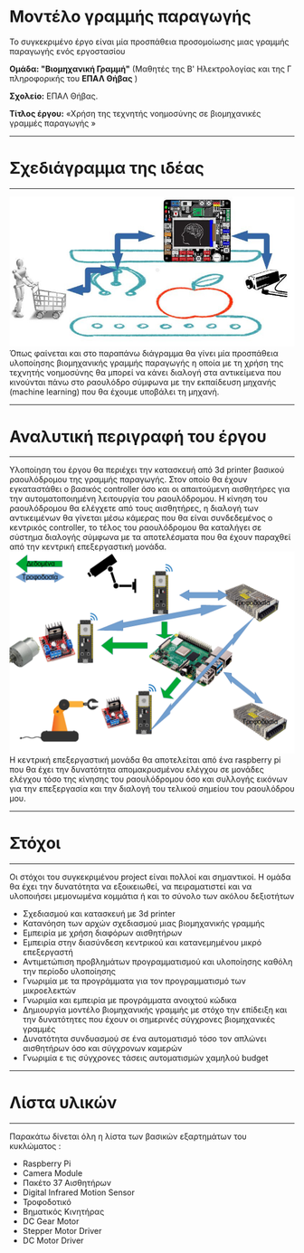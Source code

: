 #  Μοντέλο γραμμής παραγωγής
Το συγκεκριμένο έργο είναι μία προσπάθεια προσομοίωσης μιας γραμμής παραγωγής ενός εργοστασίου

**Ομάδα:  "Βιομηχανική Γραμμή"** (Μαθητές της Β' Ηλεκτρολογίας και της Γ πληροφορικής του  **ΕΠΑΛ Θήβας** )

**Σχολείο:** ΕΠΑΛ Θήβας.

**Τίτλος έργου:** «Χρήση της τεχνητής νοημοσύνης σε βιομηχανικές γραμμές παραγωγής »

______
# Σχεδιάγραμμα της ιδέας 


___

![](images/title_image1.jpg)
Όπως φαίνεται και στο παραπάνω διάγραμμα θα γίνει μία προσπάθεια υλοποίησης βιομηχανικής γραμμής παραγωγής η οποία με τη χρήση της τεχνητής νοημοσύνης θα μπορεί να κάνει διαλογή στα αντικείμενα που κινούνται πάνω στο ραουλόδρο σύμφωνα με την εκπαίδευση μηχανής (machine learning) που θα έχουμε υποβάλει τη μηχανή.
______

#  Αναλυτική περιγραφή του έργου


___
Υλοποίηση του έργου θα περιέχει την κατασκευή από 3d printer βασικού ραουλόδρομου της γραμμής παραγωγής. Στον οποίο θα έχουν εγκαταστάθει ο βασικός controller όσο και οι απαιτούμενη αισθητήρες για την αυτοματοποιημένη λειτουργία του ραουλόδρομου. Η κίνηση του ραουλόδρομου θα ελέγχετε από τους αισθητήρες, η διαλογή των αντικειμένων θα γίνεται μέσω κάμερας που θα είναι συνδεδεμένος ο κεντρικός controller, το τέλος του ραουλόδρομου θα καταλήγει σε σύστημα διαλογής σύμφωνα με τα αποτελέσματα που θα έχουν παραχθεί από την κεντρική επεξεργαστική μονάδα.
![](images/basicproc.png)
Η κεντρική επεξεργαστική μονάδα θα αποτελείται από ένα raspberry pi που θα έχει την δυνατότητα απομακρυσμένου ελέγχου σε μονάδες ελέγχου τόσο της κίνησης του ραουλόδρομου όσο και συλλογής εικόνων για την επεξεργασία και την διαλογή του τελικού σημείου του ραουλόδρου μου.

______

#  Στόχοι 


___
Οι στόχοι του συγκεκριμένου project είναι πολλοί και σημαντικοί. Η ομάδα θα έχει την δυνατότητα να εξοικειωθεί, να πειραματιστεί και να υλοποιήσει μεμονωμένα κομμάτια ή και το σύνολο των ακόλου δεξιοτήτων

* Σχεδιασμού και κατασκευή με 3d printer
* Κατανόηση των αρχών σχεδιασμού μιας βιομηχανικής γραμμής
* Εμπειρία με χρήση διαφόρων αισθητήρων
* Εμπειρία στην διασύνδεση κεντρικού και κατανεμημένου μικρό επεξεργαστή
* Αντιμετώπιση προβλημάτων προγραμματισμού και υλοποίησης καθόλη την περίοδο υλοποίησης
* Γνωριμία με τα προγράμματα για τον προγραμματισμό των μικροελεκτών
* Γνωριμία και εμπειρία με προγράμματα ανοιχτού κώδικα
* Δημιουργία μοντέλο βιομηχανικής γραμμής με στόχο την επίδειξη και την δυνατότητες που έχουν οι σημερινές σύγχρονες βιομηχανικές γραμμές
* Δυνατότητα συνδυασμού σε ένα αυτοματισμό τόσο τον απλώνει αισθητήρων όσο και σύγχρονων καμερών
* Γνωριμία ε τις σύγχρονες τάσεις αυτοματισμών χαμηλού budget

______

#  Λίστα υλικών


___
Παρακάτω δίνεται όλη η λίστα των βασικών εξαρτημάτων του κυκλώματος : 

* Raspberry Pi
* Camera Module
* Πακέτο 37 Αισθητήρων
* Digital Infrared Motion Sensor
* Τροφοδοτικό
* Βηματικός Κινητήρας
* DC Gear Motor
* Stepper Motor Driver
* DC  Motor Driver
